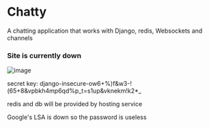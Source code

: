 # Chatty

A chatting application that works with Django, redis, Websockets and channels 


### Site is currently down
![image](https://user-images.githubusercontent.com/74263280/192277872-9c4aef45-349c-4d13-990f-b1d0d39a2985.png)

secret key: django-insecure-ow6+%)f&w3-!(65+8&vpbkh4mp6qd%p_t=s1up&vknekm!k2*_

redis and db will be provided by hosting service

Google's LSA is down so the password is useless
